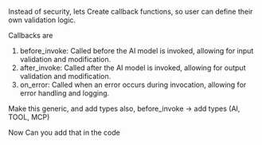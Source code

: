 Instead of security, lets Create callback functions, so user can define their own validation logic.

Callbacks are
1. before_invoke: Called before the AI model is invoked, allowing for input validation and modification.
2. after_invoke: Called after the AI model is invoked, allowing for output validation and modification.
3. on_error: Called when an error occurs during invocation, allowing for error handling and logging.

Make this generic, and add types also,
before_invoke -> add types (AI, TOOL, MCP)

Now Can you add that in the code
